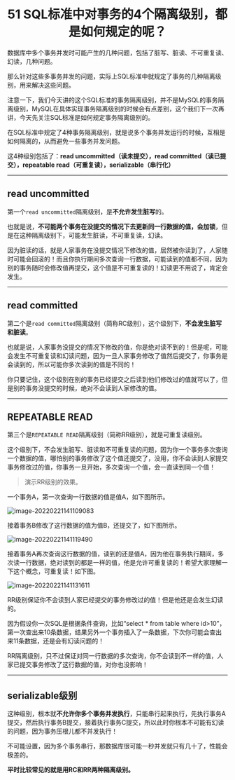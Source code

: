 <h1 align="center">51 SQL标准中对事务的4个隔离级别，都是如何规定的呢？</h1>



数据库中多个事务并发时可能产生的几种问题，包括了脏写、脏读、不可重复读、幻读，几种问题。

那么针对这些多事务并发的问题，实际上SQL标准中就规定了事务的几种隔离级别，用来解决这些问题。

注意一下，我们今天讲的这个SQL标准的事务隔离级别，并不是MySQL的事务隔离级别，MySQL在具体实现事务隔离级别的时候会有点差别，这个我们下一次再讲，今天先关注SQL标准是如何规定事务隔离级别的。

在SQL标准中规定了4种事务隔离级别，就是说多个事务并发运行的时候，互相是如何隔离的，从而避免一些事务并发问题。

这4种级别包括了：**read uncommitted（读未提交），read committed（读已提交），repeatable read（可重复读），serializable（串行化）**

---

## read uncommitted

第一个`read uncommitted`隔离级别，是**不允许发生脏写**的。

也就是说，**不可能两个事务在没提交的情况下去更新同一行数据的值，会加锁**，但是在这种隔离级别下，可能发生脏读，不可重复读，幻读。

因为脏读的话，就是人家事务在没提交情况下修改的值，居然被你读到了，人家随时可能会回滚的！而且你执行期间多次查询一行数据，可能读到的值都不同，因为别的事务随时会修改值再提交，这个值是不可重复读的！幻读更不用说了，肯定会发生。

---

## read committed

第二个是`read committed`隔离级别（简称RC级别），这个级别下，**不会发生脏写和脏读**。

也就是说，人家事务没提交的情况下修改的值，你是绝对读不到的！但是呢，可能会发生不可重复读和幻读问题，因为一旦人家事务修改了值然后提交了，你事务是会读到的，所以可能你多次读到的值是不同的！

你只要记住，这个级别在别的事务已经提交之后读到他们修改过的值就可以了，但是别的事务没提交的时候，绝对不会读到人家修改的值。

---

## REPEATABLE READ

第三个是`REPEATABLE READ`隔离级别（简称RR级别），就是可重复读级别。

这个级别下，不会发生脏写、脏读和不可重复读的问题，因为你一个事务多次查询一个数据的值，哪怕别的事务修改了这个值还提交了，没用，你不会读到人家提交事务修改过的值，你事务一旦开始，多次查询一个值，会一直读到同一个值！

>  演示RR级别的效果。

一个事务A，第一次查询一行数据的值是值A，如下图所示。

![image-20220221141109083](https://studyimages.oss-cn-beijing.aliyuncs.com/img/mysql/34-63/202210201139034.png)

接着事务B修改了这行数据的值为值B，还提交了，如下图所示。

<img src="https://studyimages.oss-cn-beijing.aliyuncs.com/img/mysql/34-63/202210201139035.png" alt="image-20220221141119490" />

接着事务A再次查询这行数据的值，读到的还是值A，因为他在事务执行期间，多次读一行数据，绝对读到的都是一样的值，他是允许可重复读的！希望大家理解一下这个概念，可重复读！如下图。

<img src="https://studyimages.oss-cn-beijing.aliyuncs.com/img/mysql/34-63/202210201139036.png" alt="image-20220221141131611" />

RR级别保证你不会读到人家已经提交的事务修改过的值！但是他还是会发生幻读的。

因为假设你一次SQL是根据条件查询，比如“select * from table where id>10”，第一次查出来10条数据，结果另外一个事务插入了一条数据，下次你可能会查出来11条数据，还是会有幻读问题的！

RR隔离级别，只不过保证对同一行数据的多次查询，你不会读到不一样的值，人家已提交事务修改了这行数据的值，对你也没影响！

---

## serializable级别

这种级别，根本就**不允许你多个事务并发执行**，只能串行起来执行，先执行事务A提交，然后执行事务B提交，接着执行事务C提交，所以此时你根本不可能有幻读的问题，因为事务压根儿都不并发执行！

不可能设置，因为多个事务串行，那数据库很可能一秒并发就只有几十了，性能会极差的。

**平时比较常见的就是用RC和RR两种隔离级别。**

